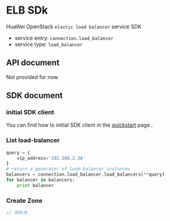 # ELB SDk

HuaWei OpenStack `elastic load balancer` service SDK
- service entry: `connection.load_balancer`
- service type: `load_balancer`

## API document
Not provided for now.

## SDK document

### initial SDK client
You can find how to initial SDK client in the [quickstart](huawei-sdk?id=_2-build-v3-client) page .

### List load-balancer
```python
query = {
    vip_address='192.168.2.36'
}
# return a generator of load balancer instances
balancers = connection.load_balancer.load_balancers(**query)
for balancer in balancers:
    print balancer
```

### Create Zone
```java
// 待补充
```



